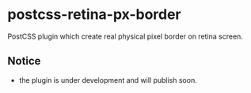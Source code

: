 # postcss-retina-px-border

PostCSS plugin which create real physical pixel border on retina screen.

## Notice

* the plugin is under development and will publish soon.
